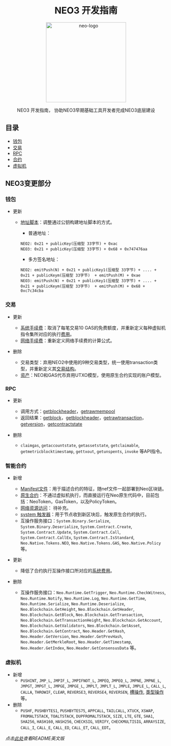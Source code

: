 ﻿<div align="center">  
<h1>NEO3 开发指南</h1>
<p align="center">
  <a href="https://neo.org/">
      <img
      src="https://neo3.azureedge.net/images/logo%20files-dark.svg"
      width="250px" alt="neo-logo">
  </a>
</p>
<p>NEO3 开发指南， 协助NEO3早期基础工具开发者完成NEO3底层建设</p>
</div>


## 目录 
- [钱包](cn/钱包)
- [交易](cn/交易)
- [RPC](cn/RPC)
- [合约](cn/合约)
- [虚拟机](cn/虚拟机)



## NEO3变更部分

### 钱包

- 更新
    - [地址脚本](cn/钱包#地址)：调整通过公钥构建地址脚本的方式。
        - 普通地址：

        ```
        NEO2: 0x21 + publicKey(压缩型 33字节) + 0xac
        NEO3: 0x21 + publicKey(压缩型 33字节) + 0x68 + 0x747476aa
        ```
        - 多方签名地址：

        ```
        NEO2: emitPush(N) + 0x21 + publicKey1(压缩型 33字节) + .... + 0x21 + publicKeym(压缩型 33字节)  + emitPush(M) + 0xae
        NEO3: emitPush(N) + 0x21 + publicKey1(压缩型 33字节) + .... + 0x21 + publicKeym(压缩型 33字节)  + emitPush(M) + 0x68 + 0xc7c34cba
        ```

### 交易

- 更新
    - [系统手续费](cn/交易#systemfee)：取消了每笔交易10 GAS的免费额度，并重新定义每种虚拟机指令集所对应的执行[费用](cn/虚拟机#费用)。
    - [网络手续费](cn/交易#networkfee)：重新定义网络手续费的计算公式。

- 删除
    - 交易类型：弃用NEO2中使用的9种交易类型，统一使用transaction类型，并重新定义其[交易结构](cn/交易#交易结构)。
    - [资产](cn/合约#原生合约)：NEO和GAS代币弃用UTXO模型，使用原生合约实现的账户模型。
    
### RPC

- 更新
    - 调用方式：[getblockheader](cn/RPC/api/getblockheader.md)，[getrawmempool](cn/RPC/api/getrawmempool.md)
    - 返回结果：[getblock](cn/RPC/api/getblock.md)，[getblockheader](cn/RPC/api/getblockheader.md)，[getrawtransaction](cn/RPC/api/getrawtransaction.md)，[getversion](cn/RPC/api/getversion.md)，[getcontractstate](cn/RPC/api/getcontractstate.md)

- 删除
    - `claimgas`,  `getaccountstate`, `getassetstate`, `getclaimable`, `getmetricblocktimestamp`, `gettxout`, `getunspents`, `invoke` 等API指令。


### 智能合约

- 新增
    - [Manifest文件](cn/合约#manifest)：用于描述合约的特征，随nef文件一起部署到Neo区块链。
    - [原生合约](cn/合约#原生合约)：不通过虚拟机执行，而直接运行在Neo原生代码中，目前包括：NeoToken，GasToken，以及PolicyToken。
    - [网络资源访问](cn/合约#网路资源访问)： 待补充。
    - [system 触发器](cn/合约#触发器)：用于节点收到新区块后，触发原生合约的执行。
    - 互操作服务接口：`System.Binary.Serialize`, `System.Binary.Deserialize`, `System.Contract.Create`, `System.Contract.Update`, `System.Contract.Call`, `System.Contract.CallEx`, `System.Contract.IsStandard`, `Neo.Native.Tokens.NEO`, `Neo.Native.Tokens.GAS`, `Neo.Native.Policy` 等。

- 更新
    - 降低了合约执行互操作接口所对应的[系统费用](cn/合约#费用)。

- 删除
    - 互操作服务接口：`Neo.Runtime.GetTrigger`, `Neo.Runtime.CheckWitness`, `Neo.Runtime.Notify`, `Neo.Runtime.Log`, `Neo.Runtime.GetTime`, `Neo.Runtime.Serialize`, `Neo.Runtime.Deserialize`, `Neo.Blockchain.GetHeight`, `Neo.Blockchain.GetHeader`, `Neo.Blockchain.GetBlock`, `Neo.Blockchain.GetTransaction`, `Neo.Blockchain.GetTransactionHeight`, `Neo.Blockchain.GetAccount`, `Neo.Blockchain.GetValidators`, `Neo.Blockchain.GetAsset`, `Neo.Blockchain.GetContract`, `Neo.Header.GetHash`, `Neo.Header.GetVersion`, `Neo.Header.GetPrevHash`, `Neo.Header.GetMerkleRoot`, `Neo.Header.GetTimestamp`, `Neo.Header.GetIndex`,  `Neo.Header.GetConsensusData` 等。

### 虚拟机

- 新增
    - `PUSHINT`, `JMP_L`, `JMPIF_L`, `JMPIFNOT_L`, `JMPEQ`, `JMPEQ_L`, `JMPNE`, `JMPNE_L`, `JMPGT`, `JMPGT_L`, 
    `JMPGE`, `JMPGE_L`, `JMPLT`, `JMPLT_L`, `JMPLE`, `JMPLE_L`, `CALL_L`, `CALLA`, `THROWIF`, `CLEAR`, `REVERSE3`, `REVERSE4`, `REVERSEN`, [槽操作](cn/虚拟机#槽操作), [类型操作](cn/虚拟机#类型操作) 等。
- 删除
    - `PUSHF`, `PUSHBYTES1`, `PUSHBYTES75`, `APPCALL`, `TAILCALL`, `XTUCK`, `XSWAP`, `FROMALTSTACK`, `TOALTSTACK`, `DUPFROMALTSTACK`, `SIZE`, `LTE`, `GTE`, `SHA1`, `SHA256`, `HASH160`, `HASH256`, `CHECKSIG`, `VERIFY`, `CHECKMULTISIG`, `ARRAYSIZE`, `CALL_I`, `CALL_E`, `CALL_ED`, `CALL_ET`, `CALL_EDT`。


*点击[此处](README.md)查看README英文版*



